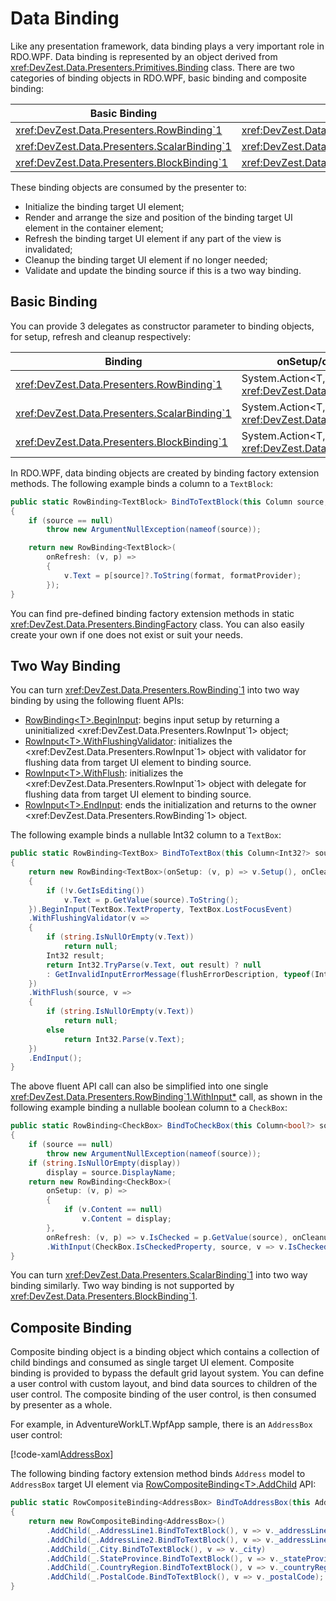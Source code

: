 # Data Binding

Like any presentation framework, data binding plays a very important role in RDO.WPF. Data binding is represented by an object derived from <xref:DevZest.Data.Presenters.Primitives.Binding> class. There are two categories of binding objects in RDO.WPF, basic binding and composite binding:

| Basic Binding | Composite Binding | Binding Context |
|---------------|-------------------|-----------------|
| <xref:DevZest.Data.Presenters.RowBinding`1> | <xref:DevZest.Data.Presenters.RowCompositeBinding`1> | <xref:DevZest.Data.Presenters.RowPresenter> |
| <xref:DevZest.Data.Presenters.ScalarBinding`1> | <xref:DevZest.Data.Presenters.ScalarCompositeBinding`1> | <xref:DevZest.Data.Presenters.ScalarPresenter> |
| <xref:DevZest.Data.Presenters.BlockBinding`1> | <xref:DevZest.Data.Presenters.BlockCompositeBinding`1> | <xref:DevZest.Data.Presenters.BlockPresenter> |

These binding objects are consumed by the presenter to:

* Initialize the binding target UI element;
* Render and arrange the size and position of the binding target UI element in the container element;
* Refresh the binding target UI element if any part of the view is invalidated;
* Cleanup the binding target UI element if no longer needed;
* Validate and update the binding source if this is a two way binding.

## Basic Binding

You can provide 3 delegates as constructor parameter to binding objects, for setup, refresh and cleanup respectively:

| Binding | onSetup/onRefresh/onCleanup |
|---------|-----------------------------|
| <xref:DevZest.Data.Presenters.RowBinding`1> | System.Action<T, <xref:DevZest.Data.Presenters.RowPresenter>> |
| <xref:DevZest.Data.Presenters.ScalarBinding`1> | System.Action<T, <xref:DevZest.Data.Presenters.ScalarPresenter>> |
| <xref:DevZest.Data.Presenters.BlockBinding`1> | System.Action<T, <xref:DevZest.Data.Presenters.BlockPresenter>> |

In RDO.WPF, data binding objects are created by binding factory extension methods. The following example binds a column to a `TextBlock`:

```cs
public static RowBinding<TextBlock> BindToTextBlock(this Column source, string format = null, IFormatProvider formatProvider = null)
{
    if (source == null)
        throw new ArgumentNullException(nameof(source));

    return new RowBinding<TextBlock>(
        onRefresh: (v, p) =>
        {
            v.Text = p[source]?.ToString(format, formatProvider);
        });
}
```

You can find pre-defined binding factory extension methods in static <xref:DevZest.Data.Presenters.BindingFactory> class. You can also easily create your own if one does not exist or suit your needs.

## Two Way Binding

You can turn <xref:DevZest.Data.Presenters.RowBinding`1> into two way binding by using the following fluent APIs:

* [RowBinding\<T\>.BeginInput](xref:DevZest.Data.Presenters.RowBinding`1.BeginInput*): begins input setup by returning a uninitialized <xref:DevZest.Data.Presenters.RowInput`1> object;
* [RowInput\<T\>.WithFlushingValidator](xref:DevZest.Data.Presenters.RowInput`1.WithFlushingValidator*): initializes the <xref:DevZest.Data.Presenters.RowInput`1> object with validator for flushing data from target UI element to binding source.
* [RowInput\<T\>.WithFlush](xref:DevZest.Data.Presenters.RowInput`1.WithFlush*): initializes the <xref:DevZest.Data.Presenters.RowInput`1> object with delegate for flushing data from target UI element to binding source.
* [RowInput\<T\>.EndInput](xref:DevZest.Data.Presenters.RowInput`1.EndInput*): ends the initialization and returns to the owner <xref:DevZest.Data.Presenters.RowBinding`1> object.

The following example binds a nullable Int32 column to a `TextBox`:

```cs
public static RowBinding<TextBox> BindToTextBox(this Column<Int32?> source, string flushErrorDescription = null)
{
    return new RowBinding<TextBox>(onSetup: (v, p) => v.Setup(), onCleanup: (v, p) => v.Cleanup(), onRefresh: (v, p) =>
    {
        if (!v.GetIsEditing())
            v.Text = p.GetValue(source).ToString();
    }).BeginInput(TextBox.TextProperty, TextBox.LostFocusEvent)
    .WithFlushingValidator(v =>
    {
        if (string.IsNullOrEmpty(v.Text))
            return null;
        Int32 result;
        return Int32.TryParse(v.Text, out result) ? null
        : GetInvalidInputErrorMessage(flushErrorDescription, typeof(Int32));
    })
    .WithFlush(source, v =>
    {
        if (string.IsNullOrEmpty(v.Text))
            return null;
        else
            return Int32.Parse(v.Text);
    })
    .EndInput();
}
```

The above fluent API call can also be simplified into one single <xref:DevZest.Data.Presenters.RowBinding`1.WithInput*> call, as shown in the following example binding a nullable boolean column to a `CheckBox`:

```cs
public static RowBinding<CheckBox> BindToCheckBox(this Column<bool?> source, string display = null)
{
    if (source == null)
        throw new ArgumentNullException(nameof(source));
    if (string.IsNullOrEmpty(display))
        display = source.DisplayName;
    return new RowBinding<CheckBox>(
        onSetup: (v, p) =>
        {
            if (v.Content == null)
                v.Content = display;
        },
        onRefresh: (v, p) => v.IsChecked = p.GetValue(source), onCleanup: null)
        .WithInput(CheckBox.IsCheckedProperty, source, v => v.IsChecked);
}
```

You can turn <xref:DevZest.Data.Presenters.ScalarBinding`1> into two way binding similarly. Two way binding is not supported by <xref:DevZest.Data.Presenters.BlockBinding`1>.

## Composite Binding

Composite binding object is a binding object which contains a collection of child bindings and consumed as single target UI element. Composite binding is provided to bypass the default grid layout system. You can define a user control with custom layout, and bind data sources to children of the user control. The composite binding of the user control, is then consumed by presenter as a whole.

For example, in AdventureWorkLT.WpfApp sample, there is an `AddressBox` user control:

[!code-xaml[AddressBox](../../../../samples/AdventureWorksLT.WpfApp/AddressBox.xaml)]

The following binding factory extension method binds `Address` model to `AddressBox` target UI element via [RowCompositeBinding\<T\>.AddChild](xref:DevZest.Data.Presenters.RowCompositeBinding`1.AddChild*) API:

```cs
public static RowCompositeBinding<AddressBox> BindToAddressBox(this Address _)
{
    return new RowCompositeBinding<AddressBox>()
        .AddChild(_.AddressLine1.BindToTextBlock(), v => v._addressLine1)
        .AddChild(_.AddressLine2.BindToTextBlock(), v => v._addressLine2)
        .AddChild(_.City.BindToTextBlock(), v => v._city)
        .AddChild(_.StateProvince.BindToTextBlock(), v => v._stateProvince)
        .AddChild(_.CountryRegion.BindToTextBlock(), v => v._countryRegion)
        .AddChild(_.PostalCode.BindToTextBlock(), v => v._postalCode);
}
```

